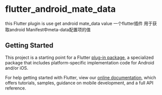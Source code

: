 # flutter_android_mate_data

this Flutter plugin is use get android mate_data value
一个flutter插件 用于获取android Manifest中meta-data配置项的值
## Getting Started

This project is a starting point for a Flutter
[plug-in package](https://flutter.dev/developing-packages/),
a specialized package that includes platform-specific implementation code for
Android and/or iOS.

For help getting started with Flutter, view our 
[online documentation](https://flutter.dev/docs), which offers tutorials, 
samples, guidance on mobile development, and a full API reference.
